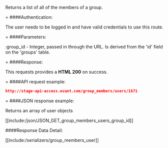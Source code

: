 <!-- --- title: GET /group_members/users/:group_id -->

Returns a list of all of the members of a group.

=
####Authentication:

The user needs to be logged in and have valid credentials to use this route.

=
####Parameters:

:group_id - Integer, passed in through the URL. Is derived from the 'id' field on the 'groups' table.

=
####Response:

This requests provides a <strong>HTML 200</strong> on success.

=
####API request example:
```json
http://stage-api-access.evant.com/group_members/users/1671
```

=
####JSON response example:

Returns an array of user objects

[[include:/json/JSON_GET_group_members_users_group_id]]

####Response Data Detail:

[[include:/serializers/group_members_user]]